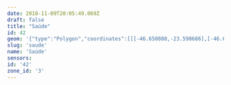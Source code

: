```yaml
---
date: 2018-11-09T20:05:49.069Z
draft: false
title: "Saúde"
id: 42
geom: '{"type":"Polygon","coordinates":[[[-46.650808,-23.598686],[-46.650937,-23.60227],[-46.651032,-23.6033],[-46.651337,-23.60593],[-46.651489,-23.606491],[-46.651685,-23.606926],[-46.652143,-23.607668],[-46.655425,-23.611093],[-46.655668,-23.611174],[-46.661506,-23.617369],[-46.66175,-23.61726],[-46.661917,-23.617501],[-46.656978,-23.619852],[-46.654983,-23.621092],[-46.655203,-23.621346],[-46.65292,-23.62519],[-46.652115,-23.627164],[-46.651645,-23.628075],[-46.650687,-23.629447],[-46.650463,-23.629582],[-46.648242,-23.630211],[-46.647753,-23.630238],[-46.647688,-23.630278],[-46.647646,-23.63048],[-46.647566,-23.63046],[-46.647601,-23.630199],[-46.646983,-23.630966],[-46.64675,-23.631652],[-46.646611,-23.631886],[-46.646436,-23.631934],[-46.645378,-23.630818],[-46.644778,-23.630968],[-46.644108,-23.630868],[-46.643273,-23.630406],[-46.64311,-23.630177],[-46.64264,-23.629856],[-46.642069,-23.62959],[-46.641545,-23.629438],[-46.640238,-23.62937],[-46.63528,-23.629887],[-46.634296,-23.629891],[-46.633172,-23.629816],[-46.629644,-23.629335],[-46.629215,-23.627064],[-46.62786,-23.622472],[-46.627732,-23.621432],[-46.627635,-23.619098],[-46.626801,-23.615262],[-46.626821,-23.614445],[-46.626959,-23.613704],[-46.627866,-23.610974],[-46.62794,-23.610262],[-46.627862,-23.609564],[-46.627558,-23.608666],[-46.626915,-23.6073],[-46.624572,-23.601839],[-46.623586,-23.599825],[-46.624317,-23.599738],[-46.629432,-23.599788],[-46.636459,-23.599688],[-46.642998,-23.599743],[-46.648198,-23.599255],[-46.650808,-23.598686]]]}'
slug: 'saude'
name: 'Saúde'
sensors:
id: '42'
zone_id: '3'
---
```

		